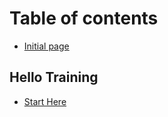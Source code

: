 # Table of contents

* [Initial page](README.md)

## Hello Training

* [Start Here](hello-training/start-here.md)

